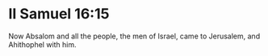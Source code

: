 # II Samuel 16:15

Now Absalom and all the people, the men of Israel, came to Jerusalem, and Ahithophel with him.
